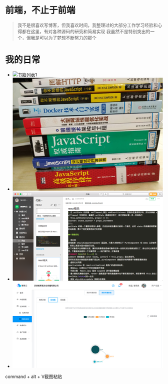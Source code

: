 # 前端，不止于前端

> 我不是很喜欢写博客，但我喜欢时间，我整理过的大部分工作学习经验和心得都在这里，有对各种源码的研究和简易实现
> 我虽然不是特别突出的一个，但我是可以为了梦想不断努力的那个

# 我的日常

- ![书籍列表1](https://oola-web.oss-cn-shenzhen.aliyuncs.com/oolaimgs/oolam/repo/alt.png)
- ![书籍列表2](./markdown/WechatIMG371.jpeg)
- ![笔记](markdown/2020-07-10-12-47-41.png)
- ![智推云脉络图](markdown/2020-07-10-14-31-53.png)

command + alt + V截图粘贴
